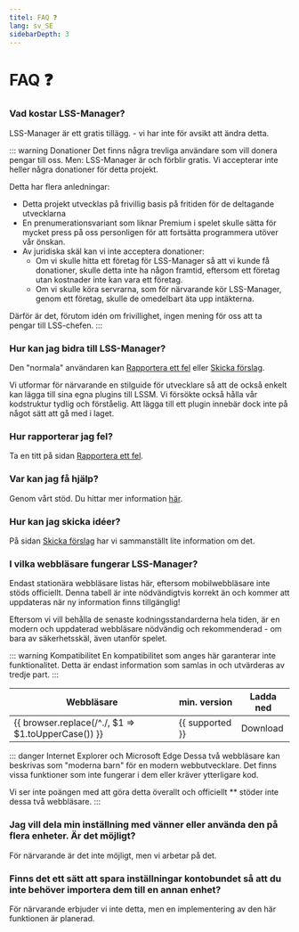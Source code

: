 ```yaml
---
titel: FAQ ❓
lang: sv_SE
sidebarDepth: 3
---
```


# FAQ ❓

### Vad kostar LSS-Manager?
LSS-Manager är ett gratis tillägg. - vi har inte för avsikt att ändra detta.

::: warning Donationer
Det finns några trevliga användare som vill donera pengar till oss. Men: LSS-Manager är och förblir gratis. Vi accepterar inte heller några donationer för detta projekt.

Detta har flera anledningar:

* Detta projekt utvecklas på frivillig basis på fritiden för de deltagande utvecklarna
* En prenumerationsvariant som liknar Premium i spelet skulle sätta för mycket press på oss personligen för att fortsätta programmera utöver vår önskan.
* Av juridiska skäl kan vi inte acceptera donationer:
    * Om vi ​​skulle hitta ett företag för LSS-Manager så att vi kunde få donationer, skulle detta inte ha någon framtid, eftersom ett företag utan kostnader inte kan vara ett företag.
    * Om vi ​​skulle köra servrarna, som för närvarande kör LSS-Manager, genom ett företag, skulle de omedelbart äta upp intäkterna.

Därför är det, förutom idén om frivillighet, ingen mening för oss att ta pengar till LSS-chefen.
:::

### Hur kan jag bidra till LSS-Manager?
Den "normala" användaren kan [Rapportera ett fel][error] eller [Skicka förslag][suggestions].

Vi utformar för närvarande en stilguide för utvecklare så att de också enkelt kan lägga till sina egna plugins till LSSM. Vi försökte också hålla vår kodstruktur tydlig och förståelig. Att lägga till ett plugin innebär dock inte på något sätt att gå med i laget.

### Hur rapporterar jag fel?
Ta en titt på sidan [Rapportera ett fel][error].

### Var kan jag få hjälp?
Genom vårt stöd. Du hittar mer information [här][support].

### Hur kan jag skicka idéer?
På sidan [Skicka förslag][suggestions] har vi sammanställt lite information om det.

### I vilka webbläsare fungerar LSS-Manager?
Endast stationära webbläsare listas här, eftersom mobilwebbläsare inte stöds officiellt.
Denna tabell är inte nödvändigtvis korrekt än och kommer att uppdateras när ny information finns tillgänglig!

Eftersom vi vill behålla de senaste kodningsstandarderna hela tiden, är en modern och uppdaterad webbläsare nödvändig och rekommenderad - om bara av säkerhetsskäl, även utanför spelet.

::: warning Kompatibilitet
En kompatibilitet som anges här garanterar inte funktionalitet. Detta är endast information som samlas in och utvärderas av tredje part.
:::

<table>
<thead>
    <tr>
        <th>Webbläsare</th>
        <th>min. version</th>
        <th>Ladda ned</th>
    </tr>
</thead>
<tbody>
    <tr v-for="({supported, download}, browser) in $themeConfig.variables.browsers">
        <td>{{ browser.replace(/^./, $1 => $1.toUpperCase()) }}</td>
        <td>{{ supported }}</td>
        <td><a :href="download" target="_blank">Download</a></td>
    </tr>
</tbody>
</table>

::: danger Internet Explorer och Microsoft Edge
Dessa två webbläsare kan beskrivas som "moderna barn" för en modern webbutvecklare. Det finns vissa funktioner som inte fungerar i dem eller kräver ytterligare kod.

Vi ser inte poängen med att göra detta överallt och officiellt ** stöder inte dessa två webbläsare.
:::

### Jag vill dela min inställning med vänner eller använda den på flera enheter. Är det möjligt?
För närvarande är det inte möjligt, men vi arbetar på det.

### Finns det ett sätt att spara inställningar kontobundet så att du inte behöver importera dem till en annan enhet?
För närvarande erbjuder vi inte detta, men en implementering av den här funktionen är planerad.


[support]: support.md
[error]: error_report.md
[suggestions]: suggestions.md
